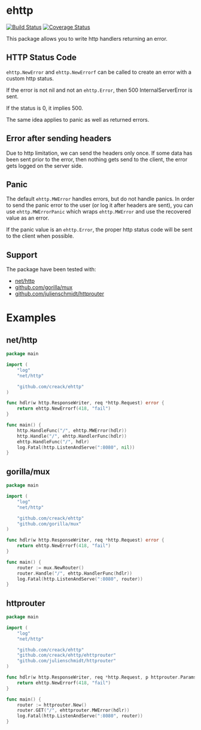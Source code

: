 # ehttp

[![Build Status](https://travis-ci.org/creack/ehttp.svg?branch=master)](https://travis-ci.org/creack/ehttp) [![Coverage Status](https://coveralls.io/repos/creack/ehttp/badge.svg?branch=master&service=github)](https://coveralls.io/github/creack/ehttp?branch=master)

This package allows you to write http handlers returning an error.

## HTTP Status Code

`ehttp.NewError` and `ehttp.NewErrorf` can be called to create an error with a custom http status.

If the error is not nil and not an `ehttp.Error`, then 500 InternalServerError is sent.

If the status is 0, it implies 500.

The same idea applies to panic as well as returned errors.

## Error after sending headers

Due to http limitation, we can send the headers only once. If some data has been sent prior to
the error, then nothing gets send to the client, the error gets logged on the server side.

## Panic

The default `ehttp.MWError` handles errors, but do not handle panics.
In order to send the panic error to the user (or log it after headers are sent), you can use `ehttp.MWErrorPanic`
which wraps `ehttp.MWError` and use the recovered value as an error.

If the panic value is an `ehttp.Error`, the proper http status code will be sent to the client when possible.

## Support

The package have been tested with:

- [net/http](http://godoc.org/net/http)
- [github.com/gorilla/mux](http://www.gorillatoolkit.org/pkg/mux)
- [github.com/julienschmidt/httprouter](http://godoc.org/github.com/julienschmidt/httprouter)

# Examples

## net/http

```go
package main

import (
	"log"
	"net/http"

	"github.com/creack/ehttp"
)

func hdlr(w http.ResponseWriter, req *http.Request) error {
	return ehttp.NewErrorf(418, "fail")
}

func main() {
	http.HandleFunc("/", ehttp.MWError(hdlr))
	http.Handle("/", ehttp.HandlerFunc(hdlr))
	ehttp.HandleFunc("/", hdlr)
	log.Fatal(http.ListenAndServe(":8080", nil))
}
```

## gorilla/mux

```go
package main

import (
	"log"
	"net/http"

	"github.com/creack/ehttp"
	"github.com/gorilla/mux"
)

func hdlr(w http.ResponseWriter, req *http.Request) error {
	return ehttp.NewErrorf(418, "fail")
}

func main() {
	router := mux.NewRouter()
	router.Handle("/", ehttp.HandlerFunc(hdlr))
	log.Fatal(http.ListenAndServe(":8080", router))
}
```

## httprouter

```go
package main

import (
	"log"
	"net/http"

	"github.com/creack/ehttp"
	"github.com/creack/ehttp/ehttprouter"
	"github.com/julienschmidt/httprouter"
)

func hdlr(w http.ResponseWriter, req *http.Request, p httprouter.Params) error {
	return ehttp.NewErrorf(418, "fail")
}

func main() {
	router := httprouter.New()
	router.GET("/", ehttprouter.MWError(hdlr))
	log.Fatal(http.ListenAndServe(":8080", router))
}
```
